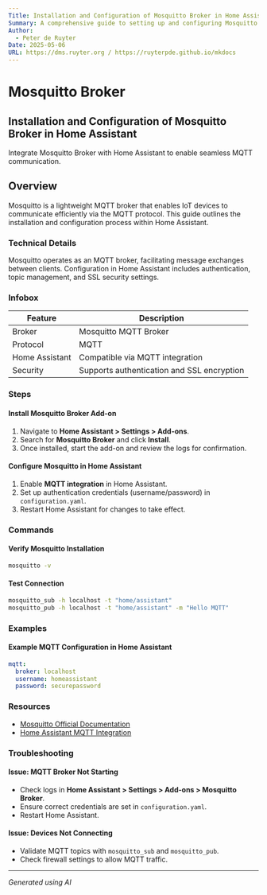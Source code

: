 ```yaml
---
Title: Installation and Configuration of Mosquitto Broker in Home Assistant
Summary: A comprehensive guide to setting up and configuring Mosquitto Broker in Home Assistant as part of MQTT.
Author:
  - Peter de Ruyter
Date: 2025-05-06
URL: https://dms.ruyter.org / https://ruyterpde.github.io/mkdocs
---
```


# Mosquitto Broker

## Installation and Configuration of Mosquitto Broker in Home Assistant
Integrate Mosquitto Broker with Home Assistant to enable seamless MQTT communication.

## Overview
Mosquitto is a lightweight MQTT broker that enables IoT devices to communicate efficiently via the MQTT protocol. This guide outlines the installation and configuration process within Home Assistant.

### Technical Details
Mosquitto operates as an MQTT broker, facilitating message exchanges between clients. Configuration in Home Assistant includes authentication, topic management, and SSL security settings.

### Infobox
| Feature          | Description                                |
| ---------------- | ------------------------------------------ |
| Broker           | Mosquitto MQTT Broker                      |
| Protocol         | MQTT                                       |
| Home Assistant   | Compatible via MQTT integration            |
| Security         | Supports authentication and SSL encryption |

### Steps
#### Install Mosquitto Broker Add-on
1. Navigate to **Home Assistant > Settings > Add-ons**.
2. Search for **Mosquitto Broker** and click **Install**.
3. Once installed, start the add-on and review the logs for confirmation.

#### Configure Mosquitto in Home Assistant
1. Enable **MQTT integration** in Home Assistant.
2. Set up authentication credentials (username/password) in `configuration.yaml`.
3. Restart Home Assistant for changes to take effect.

### Commands
#### Verify Mosquitto Installation
```sh
mosquitto -v
```

#### Test Connection
```sh
mosquitto_sub -h localhost -t "home/assistant"
mosquitto_pub -h localhost -t "home/assistant" -m "Hello MQTT"
```

### Examples
#### Example MQTT Configuration in Home Assistant
```yaml
mqtt:
  broker: localhost
  username: homeassistant
  password: securepassword
```

### Resources
- [Mosquitto Official Documentation](https://mosquitto.org/documentation/)
- [Home Assistant MQTT Integration](https://www.home-assistant.io/integrations/mqtt/)

### Troubleshooting
#### Issue: MQTT Broker Not Starting
- Check logs in **Home Assistant > Settings > Add-ons > Mosquitto Broker**.
- Ensure correct credentials are set in `configuration.yaml`.
- Restart Home Assistant.

#### Issue: Devices Not Connecting
- Validate MQTT topics with `mosquitto_sub` and `mosquitto_pub`.
- Check firewall settings to allow MQTT traffic.

---

*Generated using AI*